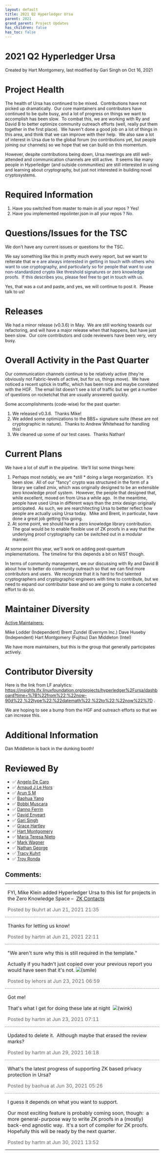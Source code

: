 ```yaml
---
layout: default
title: 2021 Q2 Hyperledger Ursa
parent: 2021
grand_parent: Project Updates
has_children: false
has_toc: false
---
```


# 2021 Q2 Hyperledger Ursa

Created by Hart Montgomery, last modified by Gari Singh on Oct 16, 2021

# Project Health

The health of Ursa has continued to be mixed.  Contributions have not
picked up dramatically.  Our core maintainers and contributors have
continued to be quite busy, and a lot of progress on things we want to
accomplish has been slow.  To combat this, we are working with Ry and
David B to better optimize community outreach efforts (well, really put
them together in the first place).  We haven't done a good job on a lot
of things in this area, and think that we can improve with their help. 
We also saw a lot of interest in Ursa due to the global forum (no
contributions yet, but people joining our channels) so we hope that we
can build on this momentum. 

However, despite contributions being down, Ursa meetings are still
well-attended and communication channels are still active.  It seems
like many people in Hyperledger (and outside communities) are still
interested in using and learning about cryptography, but just not
interested in building novel cryptosystems.

# Required Information

1.  <span style="color: rgb(68,68,68);"> <a href="https://wiki.hyperledger.org/display/TSC/Projects+have+two+quarters+to+comply+with+common+repo+structure?focusedCommentId=41591637#comment-41591637" rel="nofollow" style="text-decoration: none;">Have you switched from
master to main in all your repos</a> </span> ? Yes!  
2.  <span class="placeholder-inline-tasks" style="color: rgb(23,43,77);text-decoration: none;"> <span style="color: rgb(68,68,68);">
<a href="https://wiki.hyperledger.org/display/TSC/Common+Repo+structure" rel="nofollow" style="text-decoration: none;">Have you implemented
repolinter.json in all your repos</a> </span> </span> <span style="color: rgb(23,43,77);text-decoration: none;">? No.   </span>

# Questions/Issues for the TSC

We don't have any current issues or questions for the TSC.

We say something like this in pretty much every report, but we want to
reiterate that w <span style="color: rgb(23,43,77);">e are always
interested in getting in touch with others who want to use cryptography,
and particularly so for people that want to use non-standardized crypto
like threshold signatures or zero knowledge proofs.  If this describes
you, please feel free to get in touch with us. </span>

Yes, that was a cut and paste, and yes, we will continue to post it. 
Please talk to us!

# Releases

We had a minor release (v0.3.6) in May.  We are still working towards
our refactoring, and will have a major release when that happens, but
have just been slow.  Our core contributors and code reviewers have been
very, very busy.

# Overall Activity in the Past Quarter

Our communication channels continue to be relatively active (they're
obviously not Fabric-levels of active, but for us, things move).  We
have noticed a recent uptick in traffic, which has been nice and maybe
correlated with the HGF.  The email list doesn't see a lot of traffic
but we get a number of questions on rocketchat that are usually answered
quickly.  

Some accomplishments (code-wise) for the past quarter:

1.  We released v0.3.6.  Thanks Mike!
2.  We added some optimizations to the BBS+ signature suite (these are
not cryptographic in nature).  Thanks to Andrew Whitehead for
handling this!
3.  We cleaned up some of our test cases.  Thanks Nathan!

# Current Plans

We have a lot of stuff in the pipeline.  We'll list some things here:

1.  Perhaps most notably, we are *still * doing a large reorganization. 
It's been slow.  All of our "fancy" crypto was structured in the
form of a library we called zmix, which was originally designed to
be an extensible zero knowledge proof system.  However, the people
that designed that, while excellent, moved on from Ursa a while
ago.  In the meantime, people have used Ursa in different ways than
the zmix design originally anticipated.  As such, we are
rearchitecting Ursa to better reflect how people are actually using
Ursa today.  Mike and Brent, in particular, have done a great job
getting this going.  
2.  At some point, we should have a zero knowledge library
contribution.  The goal would be to enable flexible use of ZK proofs
in a way that the underlying proof cryptography can be switched out
in a modular manner.

At some point this year, we'll work on adding post-quantum
implementations.  The timeline for this depends a bit on NIST though.

In terms of community management, we our discussing with Ry and David B
about how to better do community outreach so that we can find more
contributors and users.  We recognize that it is hard to find talented
cryptographers and cryptographic engineers with time to contribute, but
we need to expand our contributor base and so are going to make a
concerted effort to do so.

# Maintainer Diversity

<u>Active Maintainers:</u>

Mike Lodder (Independent)
Brent Zundel (Evernym Inc.)
Dave Huseby (Independent)
Hart Montgomery (Fujitsu)
Dan Middleton (Intel)


We have more maintainers, but this is the group that generally
participates actively.  

# Contributor Diversity

Here is the link from LF analytics:   <a href="https://insights.lfx.linuxfoundation.org/projects/hyperledger%2Fursa/dashboard?time=%7B%22from%22:%22now-90d%22,%22type%22:%22datemath%22,%22to%22:%22now%22%7D" class="external-link" rel="nofollow" style="text-decoration: none;">https://insights.lfx.linuxfoundation.org/projects/hyperledger%2Fursa/dashboard?time=%7B%22from%22:%22now-90d%22,%22type%22:%22datemath%22,%22to%22:%22now%22%7D</a>
.

We are hoping to see a bump from the HGF and outreach efforts so that we
can increase this.

# Additional Information

Dan Middleton is back in the dunking booth!

# Reviewed By

-   ✅ <span class="placeholder-inline-tasks">
<a href="https://wiki.hyperledger.org/display/~angelo.decaro" class="confluence-userlink user-mention" data-username="angelo.decaro" data-linked-resource-id="16327529" data-linked-resource-version="1" data-linked-resource-type="userinfo" data-base-url="https://wiki.hyperledger.org">Angelo De Caro</a></span>
-   ✅ <span class="placeholder-inline-tasks">
<a href="https://wiki.hyperledger.org/display/~lehors" class="confluence-userlink user-mention" data-username="lehors" data-linked-resource-id="2394240" data-linked-resource-version="1" data-linked-resource-type="userinfo" data-base-url="https://wiki.hyperledger.org">Arnaud J Le Hors</a></span>
-   ✅ <span class="placeholder-inline-tasks">
<a href="https://wiki.hyperledger.org/display/~arsulegai" class="confluence-userlink user-mention" data-username="arsulegai" data-linked-resource-id="6427759" data-linked-resource-version="2" data-linked-resource-type="userinfo" data-base-url="https://wiki.hyperledger.org">Arun S M</a> </span>
-   ✅ <span class="placeholder-inline-tasks">
<a href="https://wiki.hyperledger.org/display/~baohua" class="confluence-userlink user-mention" data-username="baohua" data-linked-resource-id="2393082" data-linked-resource-version="2" data-linked-resource-type="userinfo" data-base-url="https://wiki.hyperledger.org">Baohua Yang</a> </span>
-   ✅ <span class="placeholder-inline-tasks">
<a href="https://wiki.hyperledger.org/display/~Bobbijn" class="confluence-userlink user-mention" data-username="Bobbijn" data-linked-resource-id="2393198" data-linked-resource-version="2" data-linked-resource-type="userinfo" data-base-url="https://wiki.hyperledger.org">Bobbi Muscara</a></span>
-   ✅ <span class="placeholder-inline-tasks">
<a href="https://wiki.hyperledger.org/display/~shemnon" class="confluence-userlink user-mention" data-username="shemnon" data-linked-resource-id="20022118" data-linked-resource-version="2" data-linked-resource-type="userinfo" data-base-url="https://wiki.hyperledger.org">Danno Ferrin</a></span>
-   ✅ <span class="placeholder-inline-tasks">
<a href="https://wiki.hyperledger.org/display/~denyeart" class="confluence-userlink user-mention" data-username="denyeart" data-linked-resource-id="2392864" data-linked-resource-version="1" data-linked-resource-type="userinfo" data-base-url="https://wiki.hyperledger.org">David Enyeart</a></span>
-   ✅ <span class="placeholder-inline-tasks">
<a href="https://wiki.hyperledger.org/display/~mastersingh24" class="confluence-userlink user-mention" data-username="mastersingh24" data-linked-resource-id="16321659" data-linked-resource-version="1" data-linked-resource-type="userinfo" data-base-url="https://wiki.hyperledger.org">Gari Singh</a> </span>
-   ✅ <span class="placeholder-inline-tasks">
<a href="https://wiki.hyperledger.org/display/~grace.hartley" class="confluence-userlink user-mention" data-username="grace.hartley" data-linked-resource-id="16324128" data-linked-resource-version="1" data-linked-resource-type="userinfo" data-base-url="https://wiki.hyperledger.org">Grace Hartley</a></span>
-   ✅ <span class="placeholder-inline-tasks">
<a href="https://wiki.hyperledger.org/display/~hartm" class="confluence-userlink user-mention" data-username="hartm" data-linked-resource-id="6422922" data-linked-resource-version="1" data-linked-resource-type="userinfo" data-base-url="https://wiki.hyperledger.org">Hart Montgomery</a></span>
-   ✅ <span class="placeholder-inline-tasks">
<a href="https://wiki.hyperledger.org/display/~mtng" class="confluence-userlink user-mention" data-username="mtng" data-linked-resource-id="24779370" data-linked-resource-version="1" data-linked-resource-type="userinfo" data-base-url="https://wiki.hyperledger.org">Maria Teresa Nieto</a></span>
-   ✅ <span class="placeholder-inline-tasks">
<a href="https://wiki.hyperledger.org/display/~mwagner" class="confluence-userlink user-mention" data-username="mwagner" data-linked-resource-id="5505170" data-linked-resource-version="1" data-linked-resource-type="userinfo" data-base-url="https://wiki.hyperledger.org">Mark Wagner</a> </span>
-   ✅ <span class="placeholder-inline-tasks">
<a href="https://wiki.hyperledger.org/display/~nage" class="confluence-userlink user-mention" data-username="nage" data-linked-resource-id="2393038" data-linked-resource-version="1" data-linked-resource-type="userinfo" data-base-url="https://wiki.hyperledger.org">Nathan George</a></span>
-   ✅ <span class="placeholder-inline-tasks">
<a href="https://wiki.hyperledger.org/display/~tkuhrt" class="confluence-userlink user-mention" data-username="tkuhrt" data-linked-resource-id="1180151" data-linked-resource-version="2" data-linked-resource-type="userinfo" data-base-url="https://wiki.hyperledger.org">Tracy Kuhrt</a> </span>
-   ✅ <span class="placeholder-inline-tasks">
<a href="https://wiki.hyperledger.org/display/~troyronda" class="confluence-userlink user-mention" data-username="troyronda" data-linked-resource-id="9110618" data-linked-resource-version="2" data-linked-resource-type="userinfo" data-base-url="https://wiki.hyperledger.org">Troy Ronda</a> </span>



## Comments:

<table data-border="0" width="100%">
<colgroup>
<col style="width: 100%" />
</colgroup>
<tbody>
<tr class="odd">
<td><span id="comment-54657065"></span>
<p>FYI, Mike Klein added Hyperledger Ursa to this list for projects in
the Zero Knowledge Space –  <a href="https://zk.contact/" class="external-link" rel="nofollow">ZK Contacts</a></p>
<div class="smallfont" data-align="left" style="color: #666666; width: 98%; margin-bottom: 10px;">
 Posted by tkuhrt at Jun
21, 2021 21:35 </div ></td>
</tr>
<tr class="even">
<td style="border-top: 1px dashed #666666"><span id="comment-54657068"></span>
<p>Thanks for letting us know!</p>
<div class="smallfont" data-align="left" style="color: #666666; width: 98%; margin-bottom: 10px;">
Posted by hartm at Jun
21, 2021 22:11 </div ></td>
</tr>
<tr class="odd">
<td style="border-top: 1px dashed #666666"><span id="comment-54657242"></span>
<p>"We aren't sure why this is still required in the template."</p>
<p>Actually if you hadn't just copied over your previous report you
would have seen that it's not. <img
src="emoticons/smile.svg" class="emoticon emoticon-smile" data-emoticon-name="smile" alt="(smile)" /></p>
<div class="smallfont" data-align="left" style="color: #666666; width: 98%; margin-bottom: 10px;">
Posted by lehors at Jun
23, 2021 06:59 </div ></td>
</tr>
<tr class="even">
<td style="border-top: 1px dashed #666666"><span id="comment-54657247"></span>
<p>Got me!  </p>
<p>That's what I get for doing these late at night  <img
src="emoticons/wink.svg" class="emoticon emoticon-wink" data-emoticon-name="wink" alt="(wink)" /></p>
<div class="smallfont" data-align="left" style="color: #666666; width: 98%; margin-bottom: 10px;">
Posted by hartm at Jun
23, 2021 07:11 </div ></td>
</tr>
<tr class="odd">
<td style="border-top: 1px dashed #666666"><span id="comment-54657621"></span>
<p>Updated to delete it.  Although maybe that erased the review
marks?</p>
<div class="smallfont" data-align="left" style="color: #666666; width: 98%; margin-bottom: 10px;">
Posted by hartm at Jun
29, 2021 16:18 </div ></td>
</tr>
<tr class="even">
<td style="border-top: 1px dashed #666666"><span id="comment-54657684"></span>
<p>What's the latest progress of supporting ZK based privacy protection
in Ursa?</p>
<div class="smallfont" data-align="left" style="color: #666666; width: 98%; margin-bottom: 10px;">
Posted by baohua at Jun
30, 2021 05:26 </div ></td>
</tr>
<tr class="odd">
<td style="border-top: 1px dashed #666666"><span id="comment-54657704"></span>
<p>I guess it depends on what you want to support.</p>
<p>Our most exciting feature is probably coming soon, though:  a more
general-purpose way to write ZK proofs in a (mostly) back-end agnostic
way.  It's a sort of compiler for ZK proofs.  Hopefully this will be
ready by the next quarter.</p>
<div class="smallfont" data-align="left" style="color: #666666; width: 98%; margin-bottom: 10px;">
Posted by hartm at Jun
30, 2021 13:52 </div ></td>
</tr>
</tbody>
</table>




